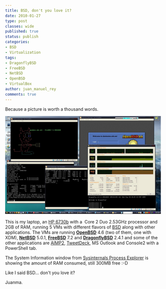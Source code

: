 ```yaml
---
title: BSD, don't you love it?
date: 2010-01-27
type: post
classes: wide
published: true
status: publish
categories:
- BSD
- Virtualization
tags:
- DragonflyBSD
- FreeBSD
- NetBSD
- OpenBSD
- VirtualBox
author: juan_manuel_rey
comments: true
---
```


Because a picture is worth a thousand words.

[![BSD](/assets/images/bsd.jpg "BSD")]({{site.url}}/assets/images/bsd.jpg)

This is my laptop, an [HP 6730b](http://h10010.www1.hp.com/wwpc/us/en/sm/WF05a/321957-321957-64295-321838-3955547-3687777.html "6730b") with a  Core 2 Duo 2.53GHz processor and 2GB of RAM, running 5 VMs with different flavors of [BSD](http://en.wikipedia.org/wiki/Berkeley_Software_Distribution "BSD") along with other applications. The VMs are running [**OpenBSD**](http://www.openbsd.org "OpenBSD") 4.6 (two of them, one with XDM), [**NetBSD**](http://www.netbsd.org "NetBSD") 5.0.1, [**FreeBSD**](http://www.freebsd.org "FreeBSD") 7.2 and [**DragonflyBSD**](http://www.dragonflybsd.org/ "DragonflyBSD") 2.4.1 and some of the other applications are [AIMP2](http://www.aimp2.us/ "AIMP2"), [TweetDeck](http://www.tweetdeck.com/ "TweetDeck"), MS Outlook and Console2 with a PowerShell tab.

The System Information window from [Sysinternals Process Explorer](http://technet.microsoft.com/en-us/sysinternals/bb896653.aspx "Sysinternals") is showing the amount of RAM consumed, still 300MB free :-D

Like I said BSD... don't you love it?

Juanma.
